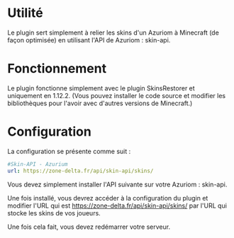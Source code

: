 # **Utilité**

Le plugin sert simplement à relier les skins d'un Azuriom à Minecraft (de façon optimisée) en utilisant l'API de Azuriom : skin-api.

# **Fonctionnement**

Le plugin fonctionne simplement avec le plugin SkinsRestorer et uniquement en 1.12.2. (Vous pouvez installer le code source et modifier les bibliothèques pour l'avoir avec d'autres versions de Minecraft.)

# **Configuration**

La configuration se présente comme suit :

```yml
#Skin-API - Azurium
url: https://zone-delta.fr/api/skin-api/skins/
```

Vous devez simplement installer l'API suivante sur votre Azuriom : skin-api.

Une fois installé, vous devrez accéder à la configuration du plugin et modifier l'URL qui est https://zone-delta.fr/api/skin-api/skins/ par l'URL qui stocke les skins de vos joueurs.

Une fois cela fait, vous devez redémarrer votre serveur.
